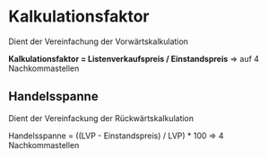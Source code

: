 # Kalkulationsfaktor

Dient der Vereinfachung der Vorwärtskalkulation

**Kalkulationsfaktor = Listenverkaufspreis / Einstandspreis**  => auf 4 Nachkommastellen

## Handelsspanne

Dient der Vereinfackung der Rückwärtskalkulation

Handelsspanne = ((LVP - Einstandspreis) / LVP) * 100 => 4 Nachkommastellen

